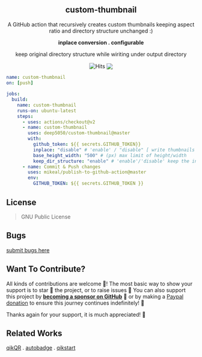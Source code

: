 

<p align=center> <h2 align=center>custom-thumbnail</h2></p>

<p align=center>A GitHub action that recursively creates custom thumbnails keeping aspect ratio and directory structure unchanged :)</p>
<p align=center> <b> inplace conversion . configurable </b>  </p>
<p align=center> keep original directory structure while wiriting under output directory</p>

<p align=center>
 <!-- <img align=center src="https://hits.seeyoufarm.com/api/count/incr/badge.svg?url=https%3A%2F%2Fgithub.com%2Fdeep5050%2Fcustom-thumbnail"/>                         -->
  <img align=center src="https://hitcounter.pythonanywhere.com/count/tag.svg?url=https%3A%2F%2Fgithub.com%2Fdeep5050%2Fcustom-thumbnail" alt="Hits">

  <!-- <img align=center src=http://hits.dwyl.com/deep5050/custom-thumbnail.svg" /> -->
  <img align=center src="https://img.shields.io/github/v/release/deep5050/custom-thumbnail?style=flat-square" />                                                                  

</p>


```yaml
name: custom-thumbnail
on: [push]

jobs:
  build:
    name: custom-thumbnail
    runs-on: ubuntu-latest
    steps:
      - uses: actions/checkout@v2
      - name: custom-thumbnail
        uses: deep5050/custom-thumbnail@master
        with:
          github_token: ${{ secrets.GITHUB_TOKEN}}
          inplace: "disable" # 'enable' / "disable" [ write thumbnails at their origin path (replace) ], if disabled writes under '.thumbnails' directory 
          base_height_width: "500" # (px) max limit of height/width
          keep_dir_structure: "enable" # 'enable'/'disable' keep the input images directory structure while writing to .thumbnails directory
      - name: Commit & Push changes
        uses: mikeal/publish-to-github-action@master
        env:
          GITHUB_TOKEN: ${{ secrets.GITHUB_TOKEN }}

```

## License
>GNU Public License
## Bugs
[submit bugs here](https://github.com/deep5050/custom-thumbnail/issues)



## Want To Contribute?

All kinds of contributions are welcome :raised_hands:! The most basic way to show your support is to star :star2: the project, or to raise issues :speech_balloon: You can also support this project by [**becoming a sponsor on GitHub**](https://github.com/sponsors/deep5050) :clap: or by making a [Paypal donation](https://www.paypal.me/deep5050) to ensure this journey continues indefinitely! :rocket:

Thanks again for your support, it is much appreciated! :pray:

## Related Works

[qikQR](https://github.com/deep5050/qikQR) . [autobadge](https://github.com/deep5050/autobadge) . [qikstart](https://github.com/deep5050/qikstart)

